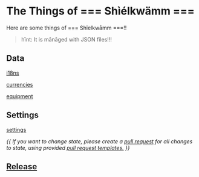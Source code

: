 # The Things of === Shìélkwämm ===

Here are some things of === Shïelkwāmm ===!! 
> hïnt: It is mānāged with JSON files!!!

## Data

[i18ns](i18ns/index.md)

[currencies](currencies/index.md)

[equipment](equipments/index.md)

## Settings

[settings](settings/index.md)

*{{ If you want to change state, please create a [pull request](https://docs.github.com/en/github/collaborating-with-issues-and-pull-requests/about-pull-requests) for all changes to state, using provided [pull request templates.](.github/PULL_REQUEST_TEMPLATE/index.md) }}*

## [Release](release/index.md)
